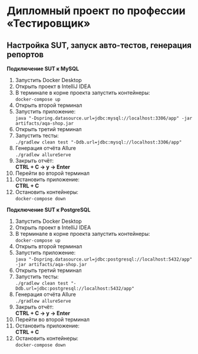 
# Дипломный проект по профессии «Тестировщик» #
## Настройка SUT, запуск авто-тестов, генерация репортов ##
**Подключение SUT к MySQL**
1. Запустить Docker Desktop
2. Открыть проект в IntelliJ IDEA
3. В терминале в корне проекта запустить контейнеры: <br/>
   `docker-compose up`
4. Открыть второй терминал
5. Запустить приложение:<br/>
   `java "-Dspring.datasource.url=jdbc:mysql://localhost:3306/app" -jar artifacts/aqa-shop.jar`
6. Открыть третий терминал
7. Запустить тесты:<br/>`./gradlew clean test "-Ddb.url=jdbc:mysql://localhost:3306/app"`
8. Генерация отчёта Allure<br/>
   `./gradlew allureServe`
9. Закрыть отчёт:<br/>
   **CTRL + C -> y -> Enter**
10. Перейти во второй терминал
11. Остановить приложение:<br/>
    **CTRL + C**
12. Остановить контейнеры:<br/>
    `docker-compose down`

**Подключение SUT к PostgreSQL**

1. Запустить Docker Desktop
2. Открыть проект в IntelliJ IDEA
3. В терминале в корне проекта запустить контейнеры: <br/>
   `docker-compose up`
4. Открыть второй терминал
5. Запустить приложение:<br/>
   `java "-Dspring.datasource.url=jdbc:postgresql://localhost:5432/app" -jar artifacts/aqa-shop.jar`
6. Открыть третий терминал
7. Запустить тесты:<br/>`./gradlew clean test "-Ddb.url=jdbc:postgresql://localhost:5432/app"`
8. Генерация отчёта Allure<br/>
   `./gradlew allureServe`
9. Закрыть отчёт:<br/>
   **CTRL + C -> y -> Enter**
10. Перейти во второй терминал
11. Остановить приложение:<br/>
    **CTRL + C**
12. Остановить контейнеры:<br/>
    `docker-compose down`